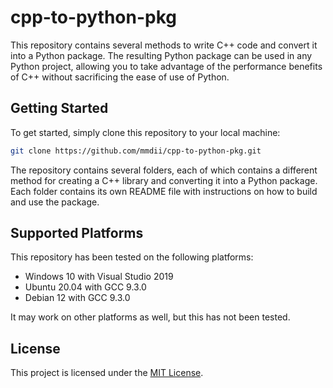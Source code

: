 # cpp-to-python-pkg

This repository contains several methods to write C++ code and convert it into a Python package. The resulting Python package can be used in any Python project, allowing you to take advantage of the performance benefits of C++ without sacrificing the ease of use of Python.

## Getting Started

To get started, simply clone this repository to your local machine:

```bash
git clone https://github.com/mmdii/cpp-to-python-pkg.git
```

The repository contains several folders, each of which contains a different method for creating a C++ library and converting it into a Python package. Each folder contains its own README file with instructions on how to build and use the package.

## Supported Platforms

This repository has been tested on the following platforms:

- Windows 10 with Visual Studio 2019
- Ubuntu 20.04 with GCC 9.3.0
- Debian 12 with GCC 9.3.0

It may work on other platforms as well, but this has not been tested.

## License

This project is licensed under the [MIT License](LICENSE).
